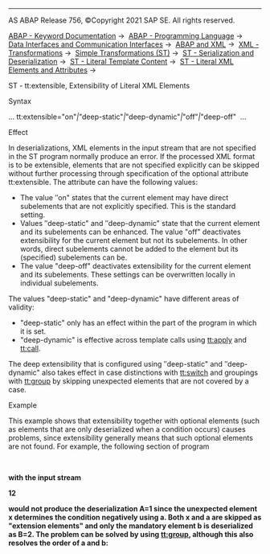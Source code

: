   

* * *

AS ABAP Release 756, ©Copyright 2021 SAP SE. All rights reserved.

[ABAP - Keyword Documentation](javascript:call_link\('abenabap.htm'\)) →  [ABAP - Programming Language](javascript:call_link\('abenabap_reference.htm'\)) →  [Data Interfaces and Communication Interfaces](javascript:call_link\('abenabap_data_communication.htm'\)) →  [ABAP and XML](javascript:call_link\('abenabap_xml.htm'\)) →  [XML - Transformations](javascript:call_link\('abenabap_xml_trafos.htm'\)) →  [Simple Transformations (ST)](javascript:call_link\('abenabap_st.htm'\)) →  [ST - Serialization and Deserialization](javascript:call_link\('abenst_serial_deserial.htm'\)) →  [ST - Literal Template Content](javascript:call_link\('abenst_literals.htm'\)) →  [ST - Literal XML Elements and Attributes](javascript:call_link\('abenst_xml_literals.htm'\)) → 

ST - tt:extensible, Extensibility of Literal XML Elements

Syntax

... tt:extensible="on"*|*"deep-static"*|*"deep-dynamic"*|*"off"*|*"deep-off"  ...

Effect

In deserializations, XML elements in the input stream that are not specified in the ST program normally produce an error. If the processed XML format is to be extensible, elements that are not specified explicitly can be skipped without further processing through specification of the optional attribute tt:extensible. The attribute can have the following values:

-   The value ″on" states that the current element may have direct subelements that are not explicitly specified. This is the standard setting.
-   Values ″deep-static" and ″deep-dynamic" state that the current element and its subelements can be enhanced. The value "off" deactivates extensibility for the current element but not its subelements. In other words, direct subelements cannot be added to the element but its (specified) subelements can be.
-   The value "deep-off" deactivates extensibility for the current element and its subelements. These settings can be overwritten locally in individual subelements.

The values "deep-static" and "deep-dynamic" have different areas of validity:

-   "deep-static" only has an effect within the part of the program in which it is set.
-   "deep-dynamic" is effective across template calls using [tt:apply](javascript:call_link\('abenst_tt_apply.htm'\)) and [tt:call](javascript:call_link\('abenst_tt_call.htm'\)).

The deep extensibility that is configured using ″deep-static" and ″deep-dynamic" also takes effect in case distinctions with [tt:switch](javascript:call_link\('abenst_tt_switch.htm'\)) and groupings with [tt:group](javascript:call_link\('abenst_tt_group.htm'\)) by skipping unexpected elements that are not covered by a case.

Example

This example shows that extensibility together with optional elements (such as elements that are only deserialized when a condition occurs) causes problems, since extensibility generally means that such optional elements are not found. For example, the following section of program

<r tt:extensible="on">
  <tt:cond> <a tt:value-ref="A"/> </tt:cond>
  <b tt:value-ref="B"/>
</r>

with the input stream

<r><x/><a>1</a><b>2</b></r>

would not produce the deserialization A=1 since the unexpected element x determines the condition negatively using a. Both x and a are skipped as "extension elements" and only the mandatory element b is deserialized as B=2. The problem can be solved by using [tt:group](javascript:call_link\('abenst_tt_group.htm'\)), although this also resolves the order of a and b:

<r tt:extensible="on">
  <tt:group>
    <tt:cond frq="?"> <a tt:value-ref="A"/> </tt:cond>
    <tt:cond>         <b tt:value-ref="B"/> </tt:cond>
  </tt:group>
</r>